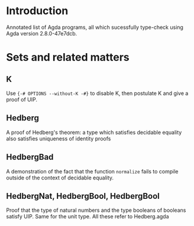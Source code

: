 # Introduction

Annotated list of Agda programs, all which sucessfully type-check using Agda version 2.8.0-47e7dcb.

# Sets and related matters

## K

Use `{-# OPTIONS --without-K -#}` to disable K, then
postulate K and give a proof of UIP.

## Hedberg

A proof of Hedberg's theorem: a type which satisfies decidable
equality also satisfies uniqueness of identity proofs

## HedbergBad

A demonstration of the fact that the function `normalize` fails
to compile outside of the context of decidable equality.

## HedbergNat, HedbergBool, HedbergBool

Proof that the type of natural numbers and the type booleans
of booleans satisfy UIP.  Same for the unit type.  All these
refer to Hedberg.agda


